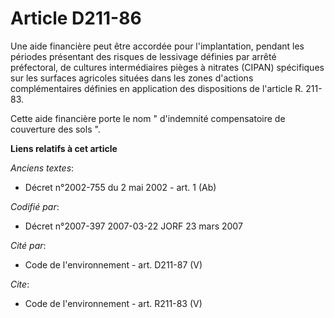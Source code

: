 # Article D211-86

Une aide financière peut être accordée pour l'implantation, pendant les périodes présentant des risques de lessivage définies
par arrêté préfectoral, de cultures intermédiaires pièges à nitrates (CIPAN) spécifiques sur les surfaces agricoles situées
dans les zones d'actions complémentaires définies en application des dispositions de l'article R. 211-83.

Cette aide financière porte le nom " d'indemnité compensatoire de couverture des sols ".

**Liens relatifs à cet article**

_Anciens textes_:

  - Décret n°2002-755 du 2 mai 2002 - art. 1 (Ab)

_Codifié par_:

  - Décret n°2007-397 2007-03-22 JORF 23 mars 2007

_Cité par_:

  - Code de l'environnement - art. D211-87 (V)

_Cite_:

  - Code de l'environnement - art. R211-83 (V)
